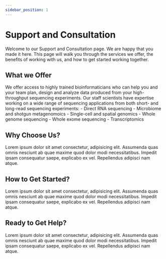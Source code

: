 ```yaml
---
sidebar_position: 1
---
```


# Support and Consultation

Welcome to our Support and Consultation page.  We are happy that you made it here.  This page will walk you through the services we offer, the benefits of working with us, and how to get started working together.

## What we Offer

We offer access to highly trained bioinformaticians who can help you and your team plan, design and analyze data produced from your high-throughput sequencing experiments.  Our staff scientists have expertise working on a wide range of sequencing applications from both short- and long-read sequencing experiments:
    - Direct RNA sequencing
    - Microbiome and shotgun metagenomoics
    - Single-cell and spatial genomics
    - Whole genome sequencing
    - Whole exome sequencing
    - Transcriptomics

## Why Choose Us?
Lorem ipsum dolor sit amet consectetur, adipisicing elit. Assumenda quas omnis nesciunt ab quae maxime quod dolor modi necessitatibus. Impedit ipsam consequatur saepe, explicabo ex vel. Repellendus adipisci nam atque.

## How to Get Started?
Lorem ipsum dolor sit amet consectetur, adipisicing elit. Assumenda quas omnis nesciunt ab quae maxime quod dolor modi necessitatibus. Impedit ipsam consequatur saepe, explicabo ex vel. Repellendus adipisci nam atque.

## Ready to Get Help?
Lorem ipsum dolor sit amet consectetur, adipisicing elit. Assumenda quas omnis nesciunt ab quae maxime quod dolor modi necessitatibus. Impedit ipsam consequatur saepe, explicabo ex vel. Repellendus adipisci nam atque.